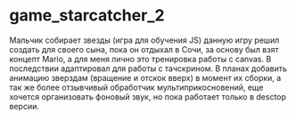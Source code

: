 # game_starcatcher_2
Мальчик собирает звезды (игра для обучения JS)
данную игру решил создать для своего сына, пока он отдыхал в Сочи,
за основу был взят концепт Mario, а для меня лично это тренировка работы с canvas.
В последствии адаптировал для работы с тачскрином.
В планах добавить анимацию зверздам (вращение и отскок вверх) в момент их сборки,
а так же более отзывчивый обработчик мультиприкосновений, 
еще хочется организовать фоновый звук, но пока работает только в desctop версии.
